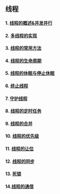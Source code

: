 ## 线程
#### 1. [线程的概述&并发并行](https://github.com/camelliaxiaohua/JavaSE/tree/master/Part3/src/com/camellia/thread/Abegin)
#### 2. [多线程的实现](https://github.com/camelliaxiaohua/JavaSE/tree/master/Part3/src/com/camellia/thread/ImplementingMultiThreading)
#### 3. [线程的常用方法](https://github.com/camelliaxiaohua/JavaSE/tree/master/Part3/src/com/camellia/thread/MethodForThreads)
#### 4. [线程的生命周期](https://github.com/camelliaxiaohua/JavaSE/tree/master/Part3/src/com/camellia/thread/ThreadLifecycle)
#### 5. [线程的休眠与停止休眠](https://github.com/camelliaxiaohua/JavaSE/tree/master/Part3/src/com/camellia/thread/sleep)
#### 6. [终止线程](https://github.com/camelliaxiaohua/JavaSE/tree/master/Part3/src/com/camellia/thread/suspension)
#### 7. [守护线程](https://github.com/camelliaxiaohua/JavaSE/tree/master/Part3/src/com/camellia/thread/DaemonThread)
#### 8. [线程的定时任务](https://github.com/camelliaxiaohua/JavaSE/tree/master/Part3/src/com/camellia/thread/ScheduledTasks)
#### 9. [线程的合并](https://github.com/camelliaxiaohua/JavaSE/tree/master/Part3/src/com/camellia/thread/ThreadMerging)
#### 10. [线程的优先级](https://github.com/camelliaxiaohua/JavaSE/tree/master/Part3/src/com/camellia/thread/ThreadPriority)
#### 11. [线程的让位](https://github.com/camelliaxiaohua/JavaSE/tree/master/Part3/src/com/camellia/thread/yield)
#### 12. [线程的同步](https://github.com/camelliaxiaohua/JavaSE/tree/master/Part3/src/com/camellia/thread/ThreadSafe)
#### 13. [死锁](https://github.com/camelliaxiaohua/JavaSE/tree/master/Part3/src/com/camellia/thread/deadlock)
#### 14.[线程的通信](https://github.com/camelliaxiaohua/JavaSE/tree/master/Part3/src/com/camellia/thread/ThreadedCommunication)
